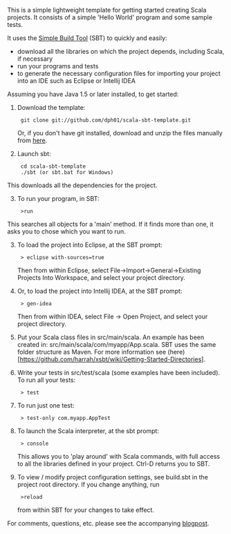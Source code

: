 This is a simple lightweight template for getting started creating Scala projects. 
It consists of a simple 'Hello World' program and some sample tests. 

It uses the [Simple Build Tool](https://github.com/harrah/xsbt/wiki) (SBT) to quickly and easily:

* download all the libraries on which the project depends, including Scala, if necessary
* run your programs and tests
* to generate the necessary configuration files for importing your project into an IDE such as Eclipse or Intellij IDEA

Assuming you have Java 1.5 or later installed, to get started:

1. Download the template:

        git clone git://github.com/dph01/scala-sbt-template.git
        
     Or, if you don't have git installed, download and unzip the files manually from [here](https://github.com/dph01/scala-sbt-template/downloads).
       
2. Launch sbt:

        cd scala-sbt-template
        ./sbt (or sbt.bat for Windows)
        
  This downloads all the dependencies for the project.

3. To run your program, in SBT:
   
        >run        
        
  This searches all objects for a 'main' method. If it finds more than one, it asks you to chose which you want to run.

3. To load the project into Eclipse, at the SBT prompt:

        > eclipse with-sources=true
        
   Then from within Eclipse, select File->Import->General->Existing Projects Into Workspace, and select your project directory.

4. Or, to load the project into Intellij IDEA, at the SBT prompt:
   
        > gen-idea
        
   Then from within IDEA, select File -> Open Project, and select your project directory.

2. Put your Scala class files in src/main/scala. An example has been created in:
src/main/scala/com/myapp/App.scala. SBT uses the same folder structure as Maven. 
For more information see (here)[https://github.com/harrah/xsbt/wiki/Getting-Started-Directories].

3. Write your tests in src/test/scala (some examples have been included). To run all your tests:

        > test
        
4. To run just one test:

        > test-only com.myapp.AppTest
        
5. To launch the Scala interpreter, at the sbt prompt:

        > console
        
   This allows you to 'play around' with Scala commands, with full access to all the libraries defined in your project. 
   Ctrl-D returns you to SBT.
   
6. To view / modify project configuration settings, see build.sbt in the project root directory. If you change anything, run

        >reload
        
   from within SBT for your changes to take effect.

For comments, questions, etc. please see the accompanying [blogpost](http://tech.damianhelme.com/scala-sbt-template).


